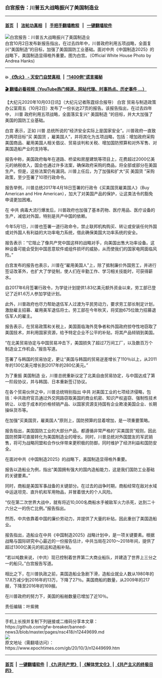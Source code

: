 ### 白宫报告：川普五大战略振兴了美国制造业
------------------------

#### [首页](https://github.com/gfw-breaker/banned-news3/blob/master/README.md) &nbsp;&nbsp;|&nbsp;&nbsp; [法轮功真相](https://github.com/begood0513/basic/blob/master/README.md)  &nbsp;&nbsp;|&nbsp;&nbsp; [手把手翻墙教程](https://github.com/gfw-breaker/guides/wiki)  &nbsp;&nbsp;|&nbsp;&nbsp; [一键翻墙软件](https://github.com/gfw-breaker/nogfw/blob/master/README.md)  



<div><img alt="白宫报告：川普五大战略振兴了美国制造业" class="attachment-djy_600_400 size-djy_600_400 wp-post-image" src="https://i.epochtimes.com/assets/uploads/2020/09/49742482671_65f21e9c64_o-600x400.jpg"/>
<div class="caption">
 白宫10月2日发布新报告指出，在过去四年中，川普政府利用五项战略，全面复兴“美国制造”的目标，加强了美国国防工业基础。面对中共《中国制造2025》的战略下，美国制造显得格外重要。图为白宫。（Official White House Photo by Andrea Hanks)
</div></div><hr/>

#### 💥 [《伪火》 - 天安门自焚真相 ](http://158.247.195.190:10000/videos/blog/weihuo.html)&nbsp; |&nbsp; [“1400例”谎言揭秘  ](http://158.247.195.190:10000/videos/blog/jiexi1400.html)

#### [ 🎬  翻墙必看视频（YouTube热门频道、网站代理、时事热点、历史事件 ...）](https://github.com/gfw-breaker/links/blob/master/banned.md)

<div><p>
 【大纪元2020年10月03日讯】（大纪元记者陈霆综合报导）
 <ok href="https://www.epochtimes.com/gb/tag/%E7%99%BD%E5%AE%AB.html">
  白宫
 </ok>
 贸易与制造政策办公室周五（10月2日）发布了一份长达27页的报告。该报告指出，在过去四年中，
 <ok href="https://www.epochtimes.com/gb/tag/%E5%B7%9D%E6%99%AE.html">
  川普
 </ok>
 政府利用五项战略，全面落实复兴“
 <ok href="https://www.epochtimes.com/gb/tag/%E7%BE%8E%E5%9B%BD%E5%88%B6%E9%80%A0.html">
  美国制造
 </ok>
 ”的目标，并大大加强了美国的国防工业基础。
</p>
<p>
 <ok href="https://www.epochtimes.com/gb/tag/%E7%99%BD%E5%AE%AB.html">
  白宫
 </ok>
 表示，正如
 <ok href="https://www.epochtimes.com/gb/tag/%E5%B7%9D%E6%99%AE.html">
  川普
 </ok>
 总统所说的“经济安全实际上是国家安全”。川普政府一直致力两项目标“买
 <ok href="https://www.epochtimes.com/gb/tag/%E7%BE%8E%E5%9B%BD%E8%B4%A7.html">
  美国货
 </ok>
 ，雇美国人”，并将其化为五项战略，包括：增加政府采购美国商品、雇用美国人相关倡议、贸易谈判和关税、增加国防预算和对外军售、对美国造船产业的支持等。
</p>
<p>
 报告中称，美国政府每年在道路、桥梁和房屋建筑等项目上，花费超过2000亿美元的纳税收入，国会也通过许多法案，确保政府采购的商品，将全部或部分在美国生产。但是，这些法案仍有漏洞。川普上任后，为了加强和扩大“买
 <ok href="https://www.epochtimes.com/gb/tag/%E7%BE%8E%E5%9B%BD%E8%B4%A7.html">
  美国货
 </ok>
 ”采购政策，至少签署了10项行政命令。
</p>
<p>
 报告举例，川普总统2017年4月18日签署的行政令《买美国货雇美国人》（Buy American and Hire American），加大了对美国产品的保护，让这类法令的豁免申请更加困难。
</p>
<p>
 在
 <ok href="https://www.epochtimes.com/gb/tag/%E4%B8%AD%E5%85%B1.html">
  中共
 </ok>
 病毒大流行爆发后，川普政府也加强了基本药物、医疗用品、医疗设备的生产，减低对外国，特别是共产中国的依赖。
</p>
<p>
 今年5月1日，川普也签署一道行政命令，禁止联邦机构购买、转让或安装任何外国或对外国人有利益的大功率电力系统，借此确保美国大功率系统的安全。
</p>
<p>
 报告表示：“它阻止了像共产党中国这样的战略对手，向美国出售大功率设备。这种设备可能会受到中国恶意软件或组件损坏的威胁，从而使我们的国家电网面临风险。”
</p>
<p>
 白宫发布的报告也表示，川普在“雇用美国人”上，除了抵制廉价外国劳工，并进行签证改革外，也扩大了学徒制，使人们在辛勤工作、学习相关技能时，可获得薪水。
</p>
<p>
 自2017年6月签署行政令，为学徒计划提供1.83亿美元额外资金以来，劳工部已登记了近81.6万人参加学徒计划。
</p>
<p>
 此外，川普政府也尽力帮助退伍军人过渡为平民劳动力，要求劳工部长制定计划，激励雇主招募、雇用美军退伍将士。劳工部在今年秋天，将奖励675位致力招募退伍军人的雇主。
</p>
<p>
 报告表示，在贸易政策和关税上，美国面临海外竞争者和外国政府掠夺性地窃取了美国技术，并利用国家资源，给予特定企业不公平的补贴，将其产品倾销到美国。
</p>
<p>
 “在北美贸易协定与中国贸易冲击下，美国损失了超过7万间工厂，以及数百万个制造业工作机会。”报告写道。
</p>
<p>
 签署了与韩国的贸易协定，更让“美国与韩国的贸易逆差增长了110％以上，从2011年的130亿美元增长到2017年的280亿美元。”
</p>
<p>
 为了重振
 <ok href="https://www.epochtimes.com/gb/tag/%E7%BE%8E%E5%9B%BD%E5%88%B6%E9%80%A0.html">
  美国制造
 </ok>
 业，川普总统重新议定了北美自由贸易协定，与中国达成了第一阶段协议，并与韩国、日本重新签订协议。
</p>
<p>
 在各个贸易伙伴之中，川普总统特别指出
 <ok href="https://www.epochtimes.com/gb/tag/%E4%B8%AD%E5%85%B1.html">
  中共
 </ok>
 对美国工业的七项经济侵略，包括：中共政府官员通过外交网路窃取美国的商业机密、知识产权盗窃、强制性技术转让、以低于成本的价格倾销产品、以国家资源支持国有企业欺凌美国企业、长期操纵货币等。
</p>
<p>
 在加强“买美国货，雇美国人”原则上，国防预算的显着增加，是一项重要策略。
</p>
<p>
 报告指出，美国国防工业的大部分产品，都遵循非常严格的“买美国货”规则，因此国防预算可直接转化为美国制造业的增长。同时，川普总统对外国盟友的军武销售，将可为战略同盟和合作伙伴带来更积极的防御，同时维护了经济利益和国防安全。
</p>
<p>
 在面对中共《中国制造2025》的战略下，美国制造显得格外重要。
</p>
<p>
 报告以造船业为例，指出“美国拥有强大的国内造船能力，这是我们国防工业基础的关键要素。”
</p>
<p>
 同时，商船是美国军事战备的关键部分。在过去的战争时期，商船经常在敌对水域中运送坦克、直升机和军用物品，并冒着很大的个人风险。
</p>
<p>
 “仅在第二次世界大战中，就有将近10,000名商船水手被敌军火力杀死，达到二十六分之一的伤亡比例。”报告指出。
</p>
<p>
 然而，中共依靠着中国的廉价劳动力，并提供了大量的补贴，因此重创了美国造船业。
</p>
<p>
 报告指出，造船业在中共《中国制造2025》战略计划中，是一项关键要素。根据战略与国际研究中心最近的一份报告估计，中共当局在2010～2018年间，提供了超过1300亿美元的航运和造船补贴。
</p>
<p>
 “若以吨数来说，（中共）现已控制着世界第二大商业船队，并建造了世界上三分之一的船只。”白宫报告写道。
</p>
<p>
 相比之下，在川普执政之前，美国造船业急剧下滑，造船业就业人数从1980年的17.8万减少到2016年的13万，下降了27％。美国商船的数量，从2009年的217艘，下降至2016年的169艘。
</p>
<p>
 在川普政府的努力下，美国的船舶数量已增加了近10％。
</p>
<p>
 责任编辑：叶紫微
</p>
</div>
<hr/>
手机上长按并复制下列链接或二维码分享本文章：<br/>
https://github.com/gfw-breaker/banned-news3/blob/master/pages/nsc418/n12449699.md <br/>
<a href='https://github.com/gfw-breaker/banned-news3/blob/master/pages/nsc418/n12449699.md'><img src='https://github.com/gfw-breaker/banned-news3/blob/master/pages/nsc418/n12449699.md.png'/></a> <br/>
原文地址（需翻墙访问）：https://www.epochtimes.com/gb/20/10/3/n12449699.htm


------------------------
#### [首页](https://github.com/gfw-breaker/banned-news3/blob/master/README.md) &nbsp;|&nbsp; [一键翻墙软件](https://github.com/gfw-breaker/nogfw/blob/master/README.md) &nbsp;| [《九评共产党》](https://github.com/gfw-breaker/9ping.md/blob/master/README.md#九评之一评共产党是什么) | [《解体党文化》](https://github.com/gfw-breaker/jtdwh.md/blob/master/README.md) | [《共产主义的终极目的》](https://github.com/gfw-breaker/gczydzjmd.md/blob/master/README.md)


<img src='http://gfw-breaker.win/banned-news3/pages/nsc418/n12449699.md' width='0px' height='0px'/>